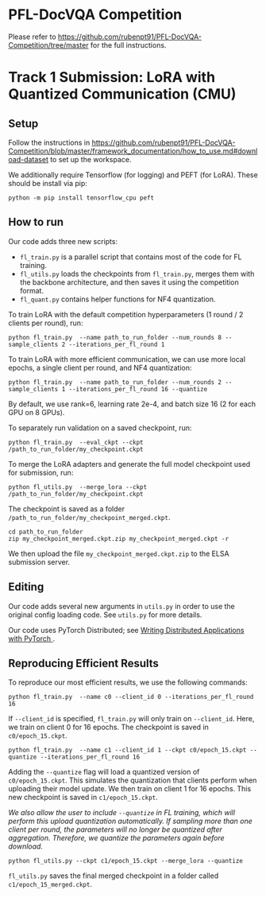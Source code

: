 # PFL-DocVQA Competition

Please refer to https://github.com/rubenpt91/PFL-DocVQA-Competition/tree/master for the full instructions.

# Track 1 Submission: LoRA with Quantized Communication (CMU)

## Setup
Follow the instructions in https://github.com/rubenpt91/PFL-DocVQA-Competition/blob/master/framework_documentation/how_to_use.md#download-dataset to set up the workspace.

We additionally require Tensorflow (for logging) and PEFT (for LoRA). These should be install via pip:
```
python -m pip install tensorflow_cpu peft
```

## How to run

Our code adds three new scripts:
- `fl_train.py` is a parallel script that contains most of the code for FL training.
- `fl_utils.py` loads the checkpoints from `fl_train.py`, merges them with the backbone architecture, and then saves it using the competition format.
- `fl_quant.py` contains helper functions for NF4 quantization.

To train LoRA with the default competition hyperparameters (1 round / 2 clients per round), run:

```
python fl_train.py  --name path_to_run_folder --num_rounds 8 --sample_clients 2 --iterations_per_fl_round 1
```

To train LoRA with more efficient communication, we can use more local epochs, a single client per round, and NF4 quantization:

```
python fl_train.py  --name path_to_run_folder --num_rounds 2 --sample_clients 1 --iterations_per_fl_round 16 --quantize
```

By default, we use rank=6, learning rate 2e-4, and batch size 16 (2 for each GPU on 8 GPUs).

To separately run validation on a saved checkpoint, run:

```
python fl_train.py  --eval_ckpt --ckpt /path_to_run_folder/my_checkpoint.ckpt
```

To merge the LoRA adapters and generate the full model checkpoint used for submission, run:
```
python fl_utils.py  --merge_lora --ckpt /path_to_run_folder/my_checkpoint.ckpt
```

The checkpoint is saved as a folder `/path_to_run_folder/my_checkpoint_merged.ckpt`.

```
cd path_to_run_folder
zip my_checkpoint_merged.ckpt.zip my_checkpoint_merged.ckpt -r
```

We then upload the file `my_checkpoint_merged.ckpt.zip` to the ELSA submission server.

## Editing

Our code adds several new arguments in `utils.py` in order to use the original config loading code. See `utils.py` for more details.

Our code uses PyTorch Distributed; see [Writing Distributed Applications with PyTorch
](https://pytorch.org/tutorials/intermediate/dist_tuto.html).

## Reproducing Efficient Results

To reproduce our most efficient results, we use the following commands:

```
python fl_train.py  --name c0 --client_id 0 --iterations_per_fl_round 16
```

If `--client_id` is specified, `fl_train.py` will only train on `--client_id`. Here, we train on client 0 for 16 epochs. The checkpoint is saved in `c0/epoch_15.ckpt`. 

```
python fl_train.py  --name c1 --client_id 1 --ckpt c0/epoch_15.ckpt --quantize --iterations_per_fl_round 16
```

Adding the `--quantize` flag will load a quantized version of `c0/epoch_15.ckpt`. This simulates the quantization that clients perform when uploading their model update. We then train on client 1 for 16 epochs. This new checkpoint is saved in `c1/epoch_15.ckpt`.

*We also allow the user to include `--quantize` in FL training, which will perform this upload quantization automatically. If sampling more than one client per round, the parameters will no longer be quantized after aggregation. Therefore, we quantize the parameters again before download.*


```
python fl_utils.py --ckpt c1/epoch_15.ckpt --merge_lora --quantize
```

`fl_utils.py` saves the final merged checkpoint in a folder called `c1/epoch_15_merged.ckpt`.